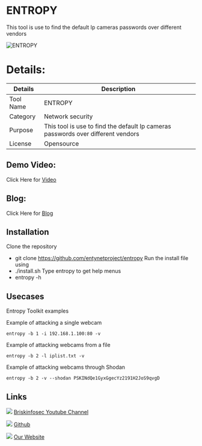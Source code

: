 ENTROPY
============
This tool  is use to find the default Ip cameras passwords over different vendors

![ENTROPY](https://www.briskinfosec.com//assets/tooloftheday/113.jpg)


Details:
============
|  Details | Description   |
| ------------ | ------------ |
|  Tool Name | ENTROPY |
|  Category | Network security  |
|  Purpose |  This tool  is use to find the default Ip cameras passwords over different vendors |
|  License |    Opensource |

Demo Video:
-----------------
Click Here for [Video](https://www.youtube.com/watch?v=wXo8zWkv3u4  "Video")


Blog:
--------------
Click Here for [Blog](https://briskinfosec.com/tooloftheday/toolofthedaydetail/Entropy-to-find-default-IP-cameras-password "Blog")

Installation
----------------
Clone the repository
- git clone https://github.com/entynetproject/entropy
Run the install file using
- ./install.sh
Type entropy to get help menus
- entropy -h

Usecases
----------------
Entropy Toolkit examples

Example of attacking a single webcam

    entropy -b 1 -i 192.168.1.100:80 -v

Example of attacking webcams from a file

    entropy -b 2 -l iplist.txt -v

Example of attacking webcams through Shodan

    entropy -b 2 -v --shodan PSKINdQe1GyxGgecYz2191H2JoS9qvgD

Links
----------------

 ![ ](https://img.icons8.com/color/15/000000/youtube-play.png) [Briskinfosec Youtube Channel](https://www.youtube.com/channel/UCcPmqqYETcO_7-6p_uUsF1w "Briskinfosec Youtube Channel")


 ![ ](https://img.icons8.com/glyph-neue/15/000000/github.png) [Github](https://github.com/briskinfosec "Github") 

  ![ ](https://img.icons8.com/ios/15/000000/internet--v2.png) [Our Website](https://www.briskinfosec.com/ "Our Website")
